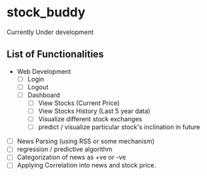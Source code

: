 # stock_buddy
Currently Under development

## List of Functionalities
- Web Development
  - [ ] Login 
  - [ ] Logout
  - [ ] Dashboard
    - [ ] View Stocks (Current Price)
    - [ ] View Stocks History (Last 5 year data)
    - [ ] Visualize different stock exchanges
    - [ ] predict / visualize particular stock's inclination in future
- [ ] News Parsing (using RSS or some mechanism)
- [ ] regression / predictive algorithm
- [ ] Categorization of news as +ve or -ve
- [ ] Applying Correlation into news and stock price.
